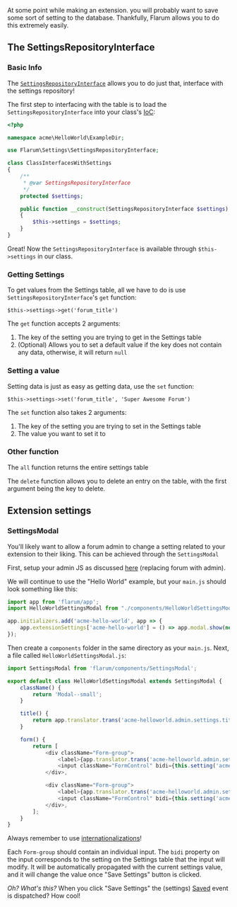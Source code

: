 At some point while making an extension. you will probably want to save some sort of setting to the database. Thankfully, Flarum allows you to do this extremely easily.

## The SettingsRepositoryInterface

### Basic Info

The [`SettingsRepositoryInterface`](https://github.com/flarum/core/blob/master/src/Settings/SettingsRepositoryInterface.php) allows you to do just that, interface with the settings repository!

The first step to interfacing with the table is to load the `SettingsRepositoryInterface` into your class's [IoC](https://laravel.com/docs/4.2/ioc):

```php
<?php

namespace acme\HelloWorld\ExampleDir;

use Flarum\Settings\SettingsRepositoryInterface;

class ClassInterfacesWithSettings
{
    /**
     * @var SettingsRepositoryInterface
     */
    protected $settings;

    public function __construct(SettingsRepositoryInterface $settings)
    {
        $this->settings = $settings;
    }
}
```

Great! Now the `SettingsRepositoryInterface` is available through `$this->settings` in our class.

### Getting Settings

To get values from the Settings table, all we have to do is use `SettingsRepositoryInterface`'s `get` function:

`$this->settings->get('forum_title')`

The `get` function accepts 2 arguments:

1. The key of the setting you are trying to get in the Settings table
2. (Optional) Allows you to set a default value if the key does not contain any data, otherwise, it will return `null`

### Setting a value

Setting data is just as easy as getting data, use the `set` function:

`$this->settings->set('forum_title', 'Super Awesome Forum')`

The `set` function also takes 2 arguments:

1. The key of the setting you are trying to set in the Settings table
2. The value you want to set it to

### Other function

The `all` function returns the entire settings table

The `delete` function allows you to delete an entry on the table, with the first argument being the key to delete.

## Extension settings

### SettingsModal

You'll likely want to allow a forum admin to change a setting related to your extension to their liking. This can be achieved through the `SettingsModal`

First, setup your admin JS as discussed [here](quick-start.md#environment-setup) (replacing forum with admin).

We will continue to use the "Hello World" example, but your `main.js` should look something like this:

```js
import app from 'flarum/app';
import HelloWorldSettingsModal from "./components/HelloWorldSettingsModal";

app.initializers.add('acme-hello-world', app => {
    app.extensionSettings['acme-hello-world'] = () => app.modal.show(new HelloWorldSettingsModal());
});
```

Then create a `components` folder in the same directory as your `main.js`. Next, a file called `HelloWorldSettingsModal.js`:

```js
import SettingsModal from 'flarum/components/SettingsModal';

export default class HelloWorldSettingsModal extends SettingsModal {
    className() {
        return 'Modal--small';
    }

    title() {
        return app.translator.trans('acme-helloworld.admin.settings.title');
    }

    form() {
        return [
            <div className="Form-group">
                <label>{app.translator.trans('acme-helloworld.admin.settings.firstSetting')}</label>
                <input className="FormControl" bidi={this.setting('acme.helloworld.firstSetting')}/>
            </div>,

            <div className="Form-group">
                <label>{app.translator.trans('acme-helloworld.admin.settings.secondSetting')}</label>
                <input className="FormControl" bidi={this.setting('acme.helloworld.secondSetting')}/>
            </div>,
        ];
    }
}
```

Always remember to use [internationalizations](internationalization.md)!

Each `Form-group` should contain an individual input. The `bidi` property on the input corresponds to the setting on the Settings table that the input will modify. It will be automatically propagated with the current settings value, and it will change the value once "Save Settings" button is clicked.

*Oh? What's this?* When you click "Save Settings" the (settings) [Saved](https://github.com/flarum/core/blob/master/src/Settings/Event/Saved.php) event is dispatched? How cool!
